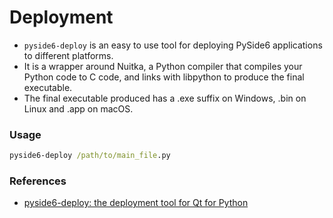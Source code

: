 # Deployment
- `pyside6-deploy` is an easy to use tool for deploying PySide6 applications to different platforms. 
- It is a wrapper around Nuitka, a Python compiler that compiles your Python code to C code, and links with libpython to produce the final executable.
- The final executable produced has a .exe suffix on Windows, .bin on Linux and .app on macOS.

### Usage
```cmd
pyside6-deploy /path/to/main_file.py
```

### References
- [pyside6-deploy: the deployment tool for Qt for Python](https://doc.qt.io/qtforpython-6/deployment/deployment-pyside6-deploy.html)
